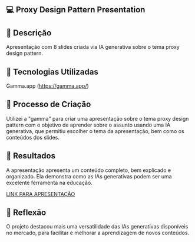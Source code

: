 ## 💻 Proxy Design Pattern Presentation

## 📒 Descrição
Apresentação com 8 slides criada via IA generativa sobre o tema proxy design pattern.

## 🤖 Tecnologias Utilizadas
Gamma.app (https://gamma.app/)

## 🧐 Processo de Criação
Utilizei a "gamma" para criar uma apresentação sobre o tema proxy design pattern com o objetivo de aprender sobre o assunto usando uma IA generativa, que permitiu escolher o tema da apresentação, bem como os conteúdos dos slides.

## 🚀 Resultados
A apresentação apresenta um conteúdo completo, bem explicado e organizado. Ela demonstra como as IAs generativas podem ser uma excelente ferramenta na educação.

[LINK PARA APRESENTAÇÂO](https://gamma.app/docs/Introduction-to-the-Proxy-Design-Pattern-34h0smhndugvqv1)

## 💭 Reflexão
O projeto destacou mais uma versatilidade das IAs generativas disponíveis no mercado, para facilitar e melhorar a aprendizagem de novos conteúdos.
